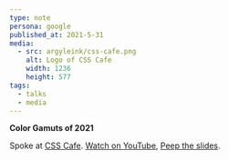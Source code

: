 ```yaml
---
type: note
persona: google
published_at: 2021-5-31
media:
  - src: argyleink/css-cafe.png
    alt: Logo of CSS Cafe
    width: 1236
    height: 577
tags: 
  - talks
  - media
---
```


**Color Gamuts of 2021**

Spoke at [CSS Cafe](https://www.css.cafe/). 
[Watch on YouTube](https://www.youtube.com/watch?v=mAw75_quIf8), 
[Peep the slides](https://2021-css-cafe.netlify.app).